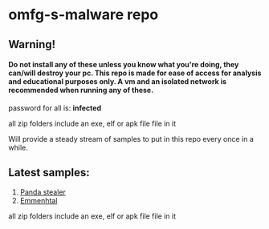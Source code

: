 # omfg-s-malware repo

## Warning!

#### Do not install any of these unless you know what you're doing, they can/will destroy your pc. This repo is made for ease of access for analysis and educational purposes only. A vm and an isolated network is recommended when running any of these.


password for all is:  **infected**

all zip folders include an exe, elf or apk file file in it

Will provide a steady stream of samples to put in this repo every once in a while. 

## Latest samples:

<ol>
  <li><a href="https://github.com/omfghello/omfg-s-malrepo/tree/main/malware%20samples/Info%20stealers/Panda%20stealer">Panda stealer</a></li>
  <li><a href="https://github.com/omfghello/omfg-s-malrepo/tree/main/malware%20samples/loader/Emmenhtal">Emmenhtal</a></li>
</ol>

all zip folders include an exe, elf or apk file file in it
